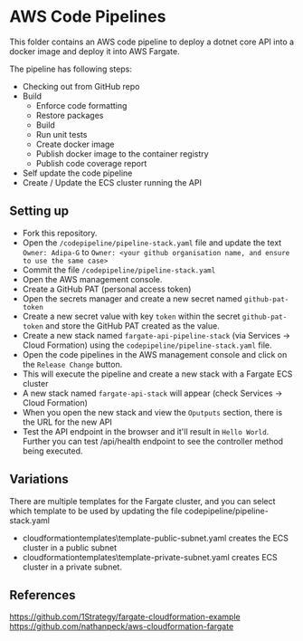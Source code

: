 # AWS Code Pipelines

This folder contains an AWS code pipeline to deploy a dotnet core API into a docker image and deploy it into AWS Fargate.

The pipeline has following steps:

* Checking out from GitHub repo
* Build
  * Enforce code formatting
  * Restore packages
  * Build
  * Run unit tests
  * Create docker image
  * Publish docker image to the container registry
  * Publish code coverage report
* Self update the code pipeline
* Create / Update the ECS cluster running the API

## Setting up

* Fork this repository.
* Open the `/codepipeline/pipeline-stack.yaml` file and update the text `Owner: Adipa-G` to `Owner: <your github organisation name, and ensure to use the same case>`
* Commit the file `/codepipeline/pipeline-stack.yaml`
* Open the AWS management console.
* Create a GitHub PAT (personal access token)
* Open the secrets manager and create a new secret named `github-pat-token` 
* Create a new secret value with key `token` within the secret `github-pat-token` and store the GitHub PAT created as the value.
* Create a new stack named `fargate-api-pipeline-stack` (via Services -> Cloud Formation) using the `codepipeline/pipeline-stack.yaml` file.
* Open the code pipelines in the AWS management console and click on the `Release Change` button.
* This will execute the pipeline and create a new stack with a Fargate ECS cluster
* A new stack named `fargate-api-stack` will appear (check Services -> Cloud Formation)
* When you open the new stack and view the `Oputputs` section, there is the URL for the new API 
* Test the API endpoint in the browser and it'll result in `Hello World`. Further you can test <URL for the new API>/api/health endpoint to see the controller method being executed.

## Variations

There are multiple templates for the Fargate cluster, and you can select which template to be used by updating the file codepipeline/pipeline-stack.yaml

* cloudformationtemplates\template-public-subnet.yaml creates the ECS cluster in a public subnet
* cloudformationtemplates\template-private-subnet.yaml creates ECS cluster in a private subnet.



## References

https://github.com/1Strategy/fargate-cloudformation-example
https://github.com/nathanpeck/aws-cloudformation-fargate

